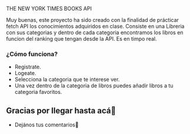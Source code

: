 THE NEW YORK TIMES BOOKS API

Muy buenas, este proyecto ha sido creado con la finalidad de prácticar fetch API los conocimientos adquiridos en clase. Consiste en una Libreria con sus categorias y dentro de cada categoria encontramos los libros en funcion del ranking que tengan desde la API. Es en timpo real.


### ¿Cómo funciona?

-  Registrate.
-  Logeate.
-  Selecciona la categoria que te interese ver.
-  Una vez dentro de la categoria de libros puedes añadir libros a tu categoria favoritos.


## Gracias por llegar hasta acá🎁

* Dejános tus comentarios📢
